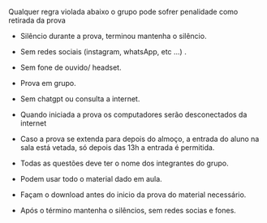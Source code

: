 Qualquer regra violada abaixo o grupo pode sofrer penalidade como retirada da prova

- Silêncio durante a prova, terminou mantenha o silêncio.
- Sem redes sociais (instagram, whatsApp, etc ...) .
- Sem fone de ouvido/ headset.
- Prova em grupo.
- Sem chatgpt ou consulta a internet.
- Quando iniciada a prova os computadores serão desconectados da internet
- Caso a prova se extenda para depois do almoço, a entrada do aluno na sala está vetada, só depois das 13h a entrada é permitida.
- Todas as questões deve ter o nome dos integrantes do grupo.
- Podem usar todo o material dado em aula.
- Façam o download antes do inicio da prova do material necessário.

- Após o término mantenha o silêncios, sem redes socias e fones.
